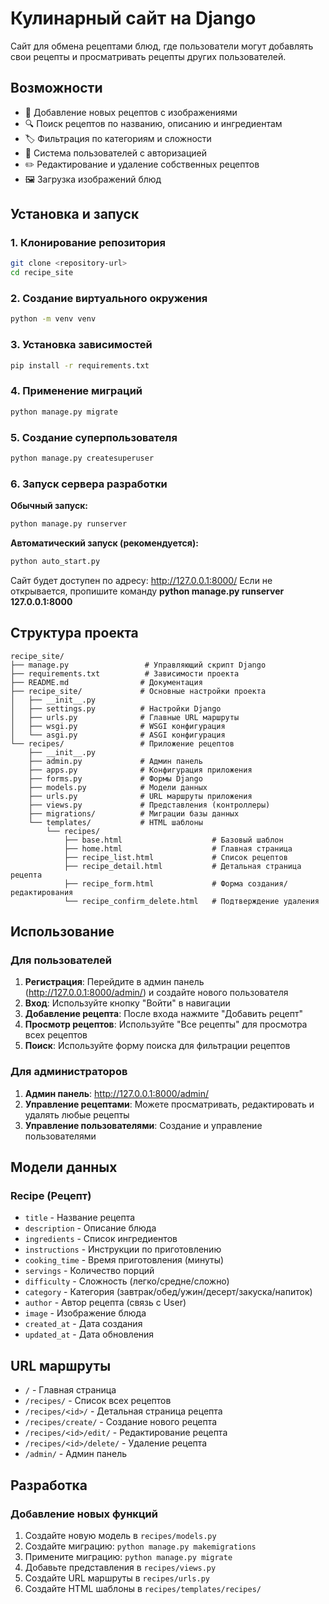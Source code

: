 # Кулинарный сайт на Django

Сайт для обмена рецептами блюд, где пользователи могут добавлять свои рецепты и просматривать рецепты других пользователей.

## Возможности

- 📝 Добавление новых рецептов с изображениями
- 🔍 Поиск рецептов по названию, описанию и ингредиентам
- 🏷️ Фильтрация по категориям и сложности
- 👤 Система пользователей с авторизацией
- ✏️ Редактирование и удаление собственных рецептов
- 🖼️ Загрузка изображений блюд


## Установка и запуск

### 1. Клонирование репозитория

```bash
git clone <repository-url>
cd recipe_site
```

### 2. Создание виртуального окружения

```bash
python -m venv venv
```


### 3. Установка зависимостей

```bash
pip install -r requirements.txt
```

### 4. Применение миграций

```bash
python manage.py migrate
```

### 5. Создание суперпользователя

```bash
python manage.py createsuperuser
```

### 6. Запуск сервера разработки

**Обычный запуск:**
```bash
python manage.py runserver
```

**Автоматический запуск (рекомендуется):**
```bash
python auto_start.py
```

Сайт будет доступен по адресу: http://127.0.0.1:8000/
Если не открывается, пропишите команду **python manage.py runserver 127.0.0.1:8000**



## Структура проекта

```
recipe_site/
├── manage.py                 # Управляющий скрипт Django
├── requirements.txt          # Зависимости проекта
├── README.md                # Документация
├── recipe_site/             # Основные настройки проекта
│   ├── __init__.py
│   ├── settings.py          # Настройки Django
│   ├── urls.py              # Главные URL маршруты
│   ├── wsgi.py              # WSGI конфигурация
│   └── asgi.py              # ASGI конфигурация
└── recipes/                 # Приложение рецептов
    ├── __init__.py
    ├── admin.py             # Админ панель
    ├── apps.py              # Конфигурация приложения
    ├── forms.py             # Формы Django
    ├── models.py            # Модели данных
    ├── urls.py              # URL маршруты приложения
    ├── views.py             # Представления (контроллеры)
    ├── migrations/          # Миграции базы данных
    └── templates/           # HTML шаблоны
        └── recipes/
            ├── base.html                    # Базовый шаблон
            ├── home.html                    # Главная страница
            ├── recipe_list.html             # Список рецептов
            ├── recipe_detail.html           # Детальная страница рецепта
            ├── recipe_form.html             # Форма создания/редактирования
            └── recipe_confirm_delete.html   # Подтверждение удаления
```

## Использование

### Для пользователей

1. **Регистрация**: Перейдите в админ панель (http://127.0.0.1:8000/admin/) и создайте нового пользователя
2. **Вход**: Используйте кнопку "Войти" в навигации
3. **Добавление рецепта**: После входа нажмите "Добавить рецепт"
4. **Просмотр рецептов**: Используйте "Все рецепты" для просмотра всех рецептов
5. **Поиск**: Используйте форму поиска для фильтрации рецептов

### Для администраторов

1. **Админ панель**: http://127.0.0.1:8000/admin/
2. **Управление рецептами**: Можете просматривать, редактировать и удалять любые рецепты
3. **Управление пользователями**: Создание и управление пользователями

## Модели данных

### Recipe (Рецепт)

- `title` - Название рецепта
- `description` - Описание блюда
- `ingredients` - Список ингредиентов
- `instructions` - Инструкции по приготовлению
- `cooking_time` - Время приготовления (минуты)
- `servings` - Количество порций
- `difficulty` - Сложность (легко/средне/сложно)
- `category` - Категория (завтрак/обед/ужин/десерт/закуска/напиток)
- `author` - Автор рецепта (связь с User)
- `image` - Изображение блюда
- `created_at` - Дата создания
- `updated_at` - Дата обновления

## URL маршруты

- `/` - Главная страница
- `/recipes/` - Список всех рецептов
- `/recipes/<id>/` - Детальная страница рецепта
- `/recipes/create/` - Создание нового рецепта
- `/recipes/<id>/edit/` - Редактирование рецепта
- `/recipes/<id>/delete/` - Удаление рецепта
- `/admin/` - Админ панель

## Разработка

### Добавление новых функций

1. Создайте новую модель в `recipes/models.py`
2. Создайте миграцию: `python manage.py makemigrations`
3. Примените миграцию: `python manage.py migrate`
4. Добавьте представления в `recipes/views.py`
5. Создайте URL маршруты в `recipes/urls.py`
6. Создайте HTML шаблоны в `recipes/templates/recipes/`
